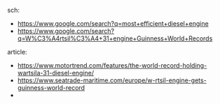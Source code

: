 sch:
- https://www.google.com/search?q=most+efficient+diesel+engine
- https://www.google.com/search?q=W%C3%A4rtsil%C3%A4+31+engine+Guinness+World+Records

article:
- https://www.motortrend.com/features/the-world-record-holding-wartsila-31-diesel-engine/
- https://www.seatrade-maritime.com/europe/w-rtsil-engine-gets-guinness-world-record
- 
